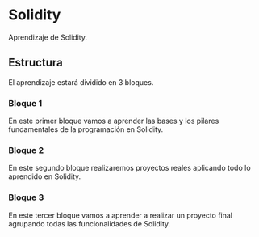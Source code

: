# Solidity

Aprendizaje de Solidity.

## Estructura

El aprendizaje estará dividido en 3 bloques.

### Bloque 1

En este primer bloque vamos a aprender las bases y los pilares fundamentales de la programación en Solidity.

### Bloque 2

En este segundo bloque realizaremos proyectos reales aplicando todo lo aprendido en Solidity.

### Bloque 3

En este tercer bloque vamos a aprender a realizar un proyecto final agrupando todas las funcionalidades de Solidity.
